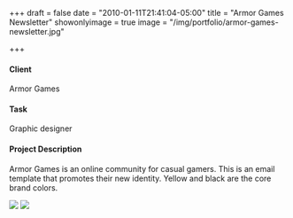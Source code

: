 +++
draft = false
date = "2010-01-11T21:41:04-05:00"
title = "Armor Games Newsletter"
showonlyimage = true
image = "/img/portfolio/armor-games-newsletter.jpg"

+++



#### Client
Armor Games

#### Task
Graphic designer

#### Project Description
Armor Games is an online community for casual gamers. This is an email template that promotes their new identity. Yellow and black are the core brand colors.

<img src="/img/portfolio/armor-games-newsletter.jpg" data-action="zoom">
<img src="/img/portfolio/armor-games-mockup.jpg" data-action="zoom">

